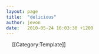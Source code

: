 ```yaml
---
layout: page
title:  "delicious"
author: jevon
date:   2010-05-24 16:03:30 +1200
---
```


<img src="http://static.delicious.com/img/delicious.16.gif" width="12" height="12"> [[Category:Template]]